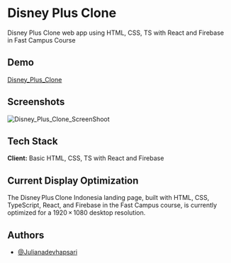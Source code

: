 # Disney Plus Clone

Disney Plus Clone web app using HTML, CSS, TS with React and Firebase in Fast Campus Course

## Demo

[Disney_Plus_Clone](https://disney-plus-clone-46783.web.app)

## Screenshots

![Disney_Plus_Clone_ScreenShoot](https://github.com/JulianaDeviHapsari/disney-app/blob/main/Screenshot%202025-07-18%20115313.png)

## Tech Stack

**Client:** Basic HTML, CSS, TS with React and Firebase

## Current Display Optimization

The Disney Plus Clone Indonesia landing page, built with HTML, CSS, TypeScript, React, and Firebase in the Fast Campus course, is currently optimized for a 1920 × 1080 desktop resolution.

## Authors

- [@Julianadevhapsari](https://github.com/JulianaDeviHapsari/)

